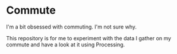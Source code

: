 # Commute

I'm a bit obsessed with commuting. I'm not sure why.

This repository is for me to experiment with the data I gather on my commute
and have a look at it using Processing.
